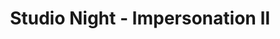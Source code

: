 ---
title: Studio Night - Impersonation II
year: 1926
opening_date: 
closing_date:
layout: productions
image:
image_caption:
image_credit:
playbill: 
category: 
details:
  Theatre: Theatre Jacksonville
cast:
  Performer: Elizabeth Palmer Tyler
crew:
orchestra:
external_links:
---